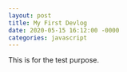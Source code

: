 ```yaml
---
layout: post
title: My First Devlog
date: 2020-05-15 16:12:00 -0000
categories: javascript
---
```


This is for the test purpose.
